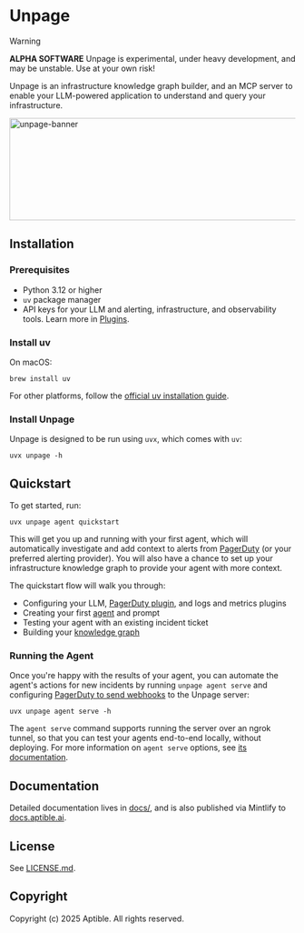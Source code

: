 # Unpage


> [!WARNING]
> **ALPHA SOFTWARE**
> Unpage is experimental, under heavy development, and may be unstable. Use at your own risk!

Unpage is an infrastructure knowledge graph builder, and an MCP server to enable your LLM-powered application to understand and query your infrastructure.

<img width="830" height="180" alt="unpage-banner" src="https://github.com/user-attachments/assets/2f0d2ee7-cbef-4bbb-9189-8a992b512c81" />

## Installation

### Prerequisites

- Python 3.12 or higher
- `uv` package manager
- API keys for your LLM and alerting, infrastructure, and observability tools. Learn more in [Plugins](https://docs.aptible.ai/concepts/plugins).

### Install uv

On macOS:
```shell
brew install uv
```

For other platforms, follow the [official uv installation guide](https://github.com/astral-sh/uv).

### Install Unpage

Unpage is designed to be run using `uvx`, which comes with `uv`:

```shell
uvx unpage -h
```

## Quickstart

To get started, run:

```shell
uvx unpage agent quickstart
```

This will get you up and running with your first agent, which will automatically investigate and add context to alerts from [PagerDuty](https://docs.aptible.ai/plugins/pagerduty) (or your preferred alerting provider). You will also have a chance to set up your infrastructure knowledge graph to provide your agent with more context.

The quickstart flow will walk you through:

- Configuring your LLM, [PagerDuty plugin](https://docs.aptible.ai/plugins/pagerduty), and logs and metrics plugins
- Creating your first [agent](https://docs.aptible.ai/concepts/agents) and prompt
- Testing your agent with an existing incident ticket
- Building your [knowledge graph](https://docs.aptible.ai/concepts/knowledge-graph)

### Running the Agent

Once you're happy with the results of your agent, you can automate the agent's actions for new incidents by running `unpage agent serve` and configuring [PagerDuty to send webhooks](https://docs.aptible.ai/plugins/pagerduty#webhooks) to the Unpage server:

```shell
uvx unpage agent serve -h
```

The `agent serve` command supports running the server over an ngrok tunnel, so that you can test your agents end-to-end locally, without deploying. For more information on `agent serve` options, see [its documentation](https://docs.aptible.ai/commands/agent#subcommand%3A-serve).

## Documentation

Detailed documentation lives in [docs/](docs/), and is also published via Mintlify to [docs.aptible.ai](https://docs.aptible.ai).

## License

See [LICENSE.md](./LICENSE.md).

## Copyright

Copyright (c) 2025 Aptible. All rights reserved.
